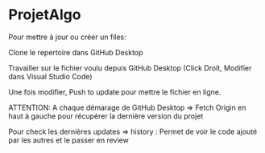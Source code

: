 # ProjetAlgo

Pour mettre à jour ou créer un files:

Clone le repertoire dans GitHub Desktop

Travailler sur le fichier voulu depuis GitHub Desktop (Click Droit, Modifier dans Visual Studio Code)

Une fois modifier, Push to update pour mettre le fichier en ligne.

ATTENTION: A chaque démarage de GitHub Desktop => Fetch Origin en haut à gauche pour récupérer la dernière version du projet 

Pour check les dernières updates => history : Permet de voir le code ajouté par les autres et le passer en review
